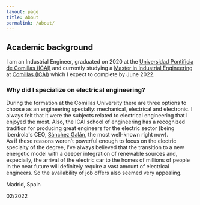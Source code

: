 ```yaml
---
layout: page
title: About
permalink: /about/
---
```



## **Academic background**
I am an Industrial Engineer, graduated on 2020 at the [Universidad Pontificia de Comillas (ICAI)](https://www.comillas.edu/en/icai) and currently studying a [Master in Industrial Engineering](https://www.comillas.edu/en/masters/official-master-degree-in-industrial-engineering) at [Comillas (ICAI)](https://www.comillas.edu/en/icai) which I expect to complete by June 2022.
 <br> 

### **Why did I specialize on electrical engineering?**
During the formation at the Comillas University there are three options to choose as an engineering specialty: mechanical, electrical and electronic.
I always felt that it were the subjects related to electrical engineering that I enjoyed the most. Also, the ICAI school of engineering has a recognized tradition for producing great engineers for the electric sector (being Iberdrola's CEO, [Sánchez Galán](https://es.wikipedia.org/wiki/Ignacio_Gal%C3%A1n), the most well-known right now).
 <br> 
As if these reasons weren't powerful enough to focus on the electric specialty of the degree, I've always believed that the transition to a new energetic model with a deeper integration of renewable sources and, especially, the arrival of the electric car to the homes of millions of people in the near future will definitely require a vast amount of electrical engineers. So the availability of job offers also seemed very appealing.



Madrid, Spain

02/2022
